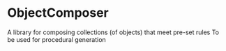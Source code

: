 # ObjectComposer
A library for composing collections (of objects) that meet pre-set rules
To be used for procedural generation
